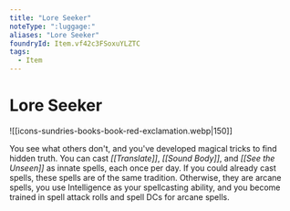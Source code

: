 ```yaml
---
title: "Lore Seeker"
noteType: ":luggage:"
aliases: "Lore Seeker"
foundryId: Item.vf42c3FSoxuYLZTC
tags:
  - Item
---
```


# Lore Seeker
![[icons-sundries-books-book-red-exclamation.webp|150]]

You see what others don't, and you've developed magical tricks to find hidden truth. You can cast _[[Translate]]_, _[[Sound Body]]_, and _[[See the Unseen]]_ as innate spells, each once per day. If you could already cast spells, these spells are of the same tradition. Otherwise, they are arcane spells, you use Intelligence as your spellcasting ability, and you become trained in spell attack rolls and spell DCs for arcane spells.
